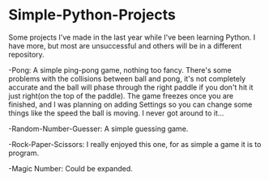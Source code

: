 # Simple-Python-Projects

Some projects I've made in the last year while I've been learning Python. I have more, but most are unsuccessful and others will be in a different repository.


-Pong: A simple ping-pong game, nothing too fancy. There's some problems with the collisions between ball and pong, it's not completely accurate and the ball will 
          phase through the right paddle if you don't hit it just right(on the top of the paddle). The game freezes once you are finished, and I was planning on adding
          Settings so you can change some things like the speed the ball is moving. I never got around to it...
    
    
-Random-Number-Guesser: A simple guessing game. 



-Rock-Paper-Scissors: I really enjoyed this one, for as simple a game it is to program. 



-Magic Number: Could be expanded. 
